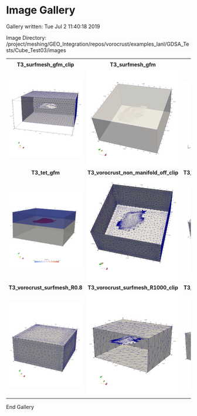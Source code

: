 # Image Gallery 

Gallery written: Tue Jul  2 11:40:18 2019

Image Directory: /project/meshing/GEO_Integration/repos/vorocrust/examples_lanl/GDSA_Tests/Cube_Test03/images


|  |  |  |   | 
| :---: | :---: | :---: | :---:  | 
|  |  |  |   | 
|  **T3_surfmesh_gfm_clip** |  **T3_surfmesh_gfm** |  **T3_tet_gfm_ex** |  **T3_tet_gfm_intrf**  | 
| <img width="300" src="T3_surfmesh_gfm_clip.png"> | <img width="300" src="T3_surfmesh_gfm.png"> | <img width="300" src="T3_tet_gfm_ex.png"> | <img width="300" src="T3_tet_gfm_intrf.png">  | 
|  **T3_tet_gfm** |  **T3_vorocrust_non_manifold_off_clip** |  **T3_vorocrust_non_manifold_off** |  **T3_vorocrust_surfmesh_R0.8_clip**  | 
| <img width="300" src="T3_tet_gfm.png"> | <img width="300" src="T3_vorocrust_non_manifold_off_clip.png"> | <img width="300" src="T3_vorocrust_non_manifold_off.png"> | <img width="300" src="T3_vorocrust_surfmesh_R0.8_clip.png">  | 
|  **T3_vorocrust_surfmesh_R0.8** |  **T3_vorocrust_surfmesh_R1000_clip** |  **T3_vorocrust_surfmesh_R1000**  | 
| <img width="300" src="T3_vorocrust_surfmesh_R0.8.png"> | <img width="300" src="T3_vorocrust_surfmesh_R1000_clip.png"> | <img width="300" src="T3_vorocrust_surfmesh_R1000.png">  | 


End Gallery 
